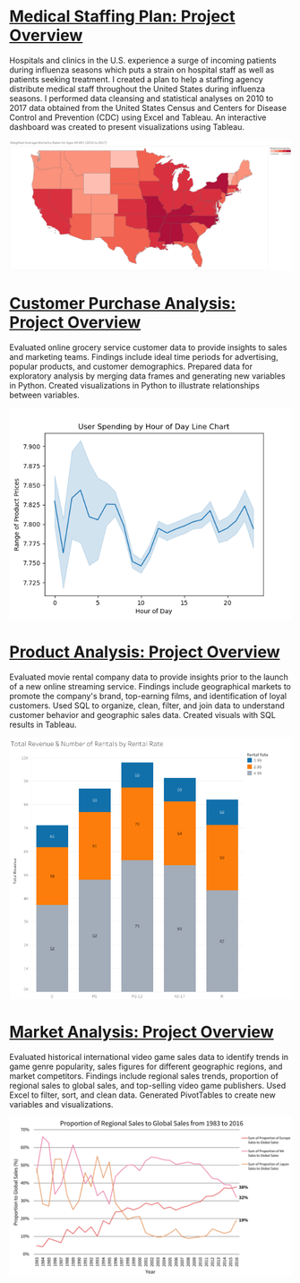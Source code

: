# [Medical Staffing Plan: Project Overview](https://ke177409.github.io/Kara-Evans/Projects/Medical-Staffing-Plan)
Hospitals and clinics in the U.S. experience a surge of incoming patients during influenza seasons which puts a strain on hospital staff as well as patients seeking treatment. I created a plan to help a staffing agency distribute medical staff throughout the United States during influenza seasons. I performed data 
cleansing and statistical analyses on 2010 to 2017 data obtained from the United States Census and Centers for Disease Control and Prevention (CDC) using Excel and Tableau. An interactive dashboard was created to present visualizations using Tableau.

![](/images/map_mortality.png)

# [Customer Purchase Analysis: Project Overview](https://ke177409.github.io/Kara-Evans/Projects/Customer-Purchase-Analysis?web=1)
Evaluated online grocery service customer data to provide insights to sales and marketing teams. Findings include ideal time periods for advertising, popular products, and customer demographics. Prepared data for exploratory analysis by merging data frames and generating new variables in Python. Created visualizations 
in Python to illustrate relationships between variables.

![](/images/line_prices_orders_hour.png)

# [Product Analysis: Project Overview](https://ke177409.github.io/Kara-Evans/Projects/Product-Analysis)
Evaluated movie rental company data to provide insights prior to the launch of a new online streaming service. Findings include geographical markets to promote the company's brand, top-earning films, and identification of loyal customers. Used SQL to organize, clean, filter, and join data to understand customer 
behavior and geographic sales data. Created visuals with SQL results in Tableau.

![](/images/Total_Revenue_Rentals_Rating.png)

# [Market Analysis: Project Overview](https://ke177409.github.io/Kara-Evans/Projects/Market-Analysis)
Evaluated historical international video game sales data to identify trends in game genre popularity, sales figures for different geographic regions, and market competitors. Findings include regional sales trends, proportion of regional sales to global sales, and top-selling video game publishers. Used Excel to filter, 
sort, and clean data. Generated PivotTables to create new variables and visualizations.

![](/images/Proportion_Sales.png)
